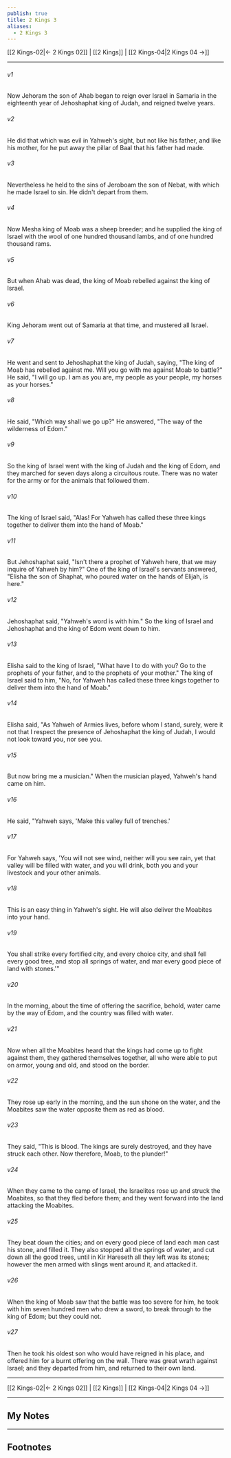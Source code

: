 ```yaml
---
publish: true
title: 2 Kings 3
aliases:
  - 2 Kings 3
---
```


[[2 Kings-02|← 2 Kings 02]] | [[2 Kings]] | [[2 Kings-04|2 Kings 04 →]]
***



###### v1 
Now Jehoram the son of Ahab began to reign over Israel in Samaria in the eighteenth year of Jehoshaphat king of Judah, and reigned twelve years. 

###### v2 
He did that which was evil in Yahweh's sight, but not like his father, and like his mother, for he put away the pillar of Baal that his father had made. 

###### v3 
Nevertheless he held to the sins of Jeroboam the son of Nebat, with which he made Israel to sin. He didn't depart from them. 

###### v4 
Now Mesha king of Moab was a sheep breeder; and he supplied the king of Israel with the wool of one hundred thousand lambs, and of one hundred thousand rams. 

###### v5 
But when Ahab was dead, the king of Moab rebelled against the king of Israel. 

###### v6 
King Jehoram went out of Samaria at that time, and mustered all Israel. 

###### v7 
He went and sent to Jehoshaphat the king of Judah, saying, "The king of Moab has rebelled against me. Will you go with me against Moab to battle?" He said, "I will go up. I am as you are, my people as your people, my horses as your horses." 

###### v8 
He said, "Which way shall we go up?" He answered, "The way of the wilderness of Edom." 

###### v9 
So the king of Israel went with the king of Judah and the king of Edom, and they marched for seven days along a circuitous route. There was no water for the army or for the animals that followed them. 

###### v10 
The king of Israel said, "Alas! For Yahweh has called these three kings together to deliver them into the hand of Moab." 

###### v11 
But Jehoshaphat said, "Isn't there a prophet of Yahweh here, that we may inquire of Yahweh by him?" One of the king of Israel's servants answered, "Elisha the son of Shaphat, who poured water on the hands of Elijah, is here." 

###### v12 
Jehoshaphat said, "Yahweh's word is with him." So the king of Israel and Jehoshaphat and the king of Edom went down to him. 

###### v13 
Elisha said to the king of Israel, "What have I to do with you? Go to the prophets of your father, and to the prophets of your mother." The king of Israel said to him, "No, for Yahweh has called these three kings together to deliver them into the hand of Moab." 

###### v14 
Elisha said, "As Yahweh of Armies lives, before whom I stand, surely, were it not that I respect the presence of Jehoshaphat the king of Judah, I would not look toward you, nor see you. 

###### v15 
But now bring me a musician." When the musician played, Yahweh's hand came on him. 

###### v16 
He said, "Yahweh says, 'Make this valley full of trenches.' 

###### v17 
For Yahweh says, 'You will not see wind, neither will you see rain, yet that valley will be filled with water, and you will drink, both you and your livestock and your other animals. 

###### v18 
This is an easy thing in Yahweh's sight. He will also deliver the Moabites into your hand. 

###### v19 
You shall strike every fortified city, and every choice city, and shall fell every good tree, and stop all springs of water, and mar every good piece of land with stones.'" 

###### v20 
In the morning, about the time of offering the sacrifice, behold, water came by the way of Edom, and the country was filled with water. 

###### v21 
Now when all the Moabites heard that the kings had come up to fight against them, they gathered themselves together, all who were able to put on armor, young and old, and stood on the border. 

###### v22 
They rose up early in the morning, and the sun shone on the water, and the Moabites saw the water opposite them as red as blood. 

###### v23 
They said, "This is blood. The kings are surely destroyed, and they have struck each other. Now therefore, Moab, to the plunder!" 

###### v24 
When they came to the camp of Israel, the Israelites rose up and struck the Moabites, so that they fled before them; and they went forward into the land attacking the Moabites. 

###### v25 
They beat down the cities; and on every good piece of land each man cast his stone, and filled it. They also stopped all the springs of water, and cut down all the good trees, until in Kir Hareseth all they left was its stones; however the men armed with slings went around it, and attacked it. 

###### v26 
When the king of Moab saw that the battle was too severe for him, he took with him seven hundred men who drew a sword, to break through to the king of Edom; but they could not. 

###### v27 
Then he took his oldest son who would have reigned in his place, and offered him for a burnt offering on the wall. There was great wrath against Israel; and they departed from him, and returned to their own land.

***
[[2 Kings-02|← 2 Kings 02]] | [[2 Kings]] | [[2 Kings-04|2 Kings 04 →]]

---
## My Notes

---
## Footnotes